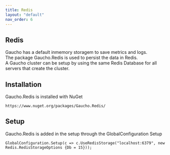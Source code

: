 ```yaml
---
title: Redis
layout: "default"
nav_order: 6
---
```

## Redis
Gaucho has a default inmemory storagem to save metrics and logs.  
The package Gaucho.Redis is used to persist the data in Redis.  
A Gaucho cluster can be setup by using the same Redis Database for all servers that create the cluster.

Installation
---
Gaucho.Redis is installed with NuGet  
```
https://www.nuget.org/packages/Gaucho.Redis/
```
  
Setup
---
Gaucho.Redis is added in the setup through the GlobalConfiguration Setup
```
GlobalConfiguration.Setup(c => c.UseRedisStorage("localhost:6379", new Redis.RedisStorageOptions {Db = 15}));
```